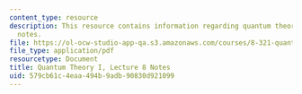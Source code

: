 ```yaml
---
content_type: resource
description: This resource contains information regarding quantum theory I, lecture
  notes.
file: https://ol-ocw-studio-app-qa.s3.amazonaws.com/courses/8-321-quantum-theory-i-fall-2017/579cb61c4eaa494b9adb90830d921099_MIT8_321F17_lec8.pdf
file_type: application/pdf
resourcetype: Document
title: Quantum Theory I, Lecture 8 Notes
uid: 579cb61c-4eaa-494b-9adb-90830d921099
---
```

